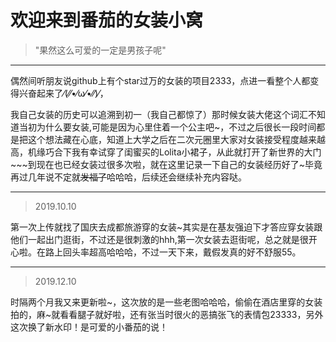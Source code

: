 # 欢迎来到番茄的女装小窝 



> "果然这么可爱的一定是男孩子呢"

--------


偶然间听朋友说github上有个star过万的女装的项目2333，点进一看整个人都变得兴奋起来了⁄(⁄⁄•⁄ω⁄•⁄⁄)⁄，

我自己女装的历史可以追溯到初一（我自己都惊了）那时候女装大佬这个词汇不知道当初为什么要女装,可能是因为心里住着一个公主吧~，不过之后很长一段时间都是把这个想法藏在心底，知道上大学之后在二次元圈里大家对女装接受程度越来越高，机缘巧合下我有幸试穿了闺蜜买的Lolita小裙子，从此就打开了新世界的大门~~~到现在也已经女装过很多次啦，就在这里记录一下自己的女装经历好了~毕竟再过几年说不定就<s>发福了</s>哈哈哈，后续还会继续补充内容哒。

--------

> 2019.10.10

第一次上传就找了国庆去成都旅游穿的女装~其实是在基友强迫下才答应穿女装跟他们一起出门逛街，不过还是很刺激的hhh,第一次女装去逛街呢，总之就是很开心啦。在路上回头率超高哈哈哈，不过一天下来，戴假发真的好不舒服55。


--------

> 2019.12.10

时隔两个月我又来更新啦~，这次放的是一些老图哈哈哈，偷偷在酒店里穿的女装拍的，麻~就看看腿子就好啦，还有张当时很火的恶搞张飞的表情包23333，另外这次换了新水印！是可爱的小番茄的说！